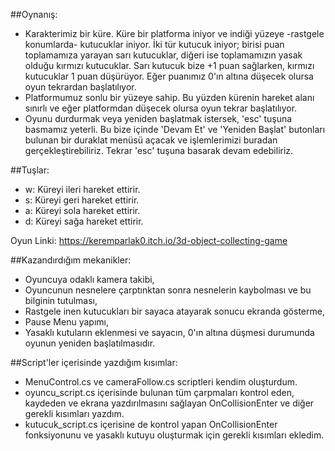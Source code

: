 ##Oynanış:

- Karakterimiz bir küre. Küre bir platforma iniyor ve indiği yüzeye -rastgele konumlarda- kutucuklar iniyor. İki tür kutucuk iniyor; birisi puan toplamamıza yarayan sarı kutucuklar,
 diğeri ise toplamamızın yasak olduğu kırmızı kutucuklar. Sarı kutucuk bize +1 puan sağlarken, kırmızı kutucuklar 1 puan düşürüyor. Eğer puanımız 0'ın altına düşecek olursa oyun tekrardan
başlatılıyor.
- Platformumuz sonlu bir yüzeye sahip. Bu yüzden kürenin hareket alanı sınırlı ve eğer platformdan düşecek olursa oyun tekrar başlatılıyor.
- Oyunu durdurmak veya yeniden başlatmak istersek, 'esc' tuşuna basmamız yeterli. Bu bize içinde 'Devam Et' ve 'Yeniden Başlat' butonları bulunan bir duraklat menüsü açacak ve işlemlerimizi buradan gerçekleştirebiliriz.
Tekrar 'esc' tuşuna basarak devam edebiliriz.

##Tuşlar:

 - w: Küreyi ileri hareket ettirir.
 - s: Küreyi geri hareket ettirir.
 - a: Küreyi sola hareket ettirir.
 - d: Küreyi sağa hareket ettirir.

Oyun Linki: https://keremparlak0.itch.io/3d-object-collecting-game

##Kazandırdığım mekanikler:

- Oyuncuya odaklı kamera takibi,
- Oyuncunun nesnelere çarptınktan sonra nesnelerin kaybolması ve bu bilginin tutulması,
- Rastgele inen kutucukları bir sayaca atayarak sonucu ekranda gösterme,
- Pause Menu yapımı,
- Yasaklı kutuların eklenmesi ve sayacın, 0'ın altına düşmesi durumunda oyunun yeniden başlatılmasıdır.

##Script'ler içerisinde yazdığım kısımlar:

- MenuControl.cs ve cameraFollow.cs scriptleri kendim oluşturdum.
- oyuncu_script.cs içerisinde bulunan tüm çarpmaları kontrol eden, kaydeden ve ekrana yazdırılmasını sağlayan OnCollisionEnter ve diğer gerekli kısımları yazdım.
- kutucuk_script.cs içerisine de kontrol yapan OnCollisionEnter fonksiyonunu ve yasaklı kutuyu oluşturmak için gerekli kısımları ekledim.
